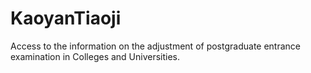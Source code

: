 # KaoyanTiaoji
Access to the information on the adjustment of postgraduate entrance examination in Colleges and Universities.
